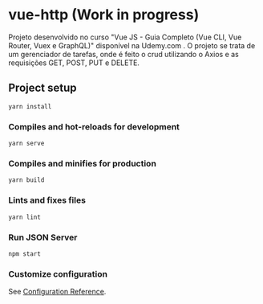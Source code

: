 # vue-http (Work in progress)

Projeto desenvolvido no curso "Vue JS - Guia Completo (Vue CLI, Vue Router, Vuex e GraphQL)" disponível na Udemy.com .
O projeto se trata de um gerenciador de tarefas, onde é feito o crud utilizando o Axios e as requisições GET, POST, PUT e DELETE.

## Project setup
```
yarn install
```

### Compiles and hot-reloads for development
```
yarn serve
```

### Compiles and minifies for production
```
yarn build
```

### Lints and fixes files
```
yarn lint
```

### Run JSON Server
```
npm start
```

### Customize configuration
See [Configuration Reference](https://cli.vuejs.org/config/).
